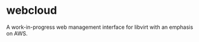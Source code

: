 webcloud
========

A work-in-progress web management interface for libvirt with an emphasis on AWS.

